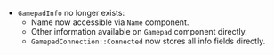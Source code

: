 - `GamepadInfo` no longer exists:
  - Name now accessible via `Name` component.
  - Other information available on `Gamepad` component directly.
  - `GamepadConnection::Connected` now stores all info fields directly.
